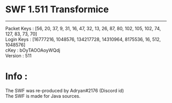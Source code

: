 <h1>SWF 1.511 Transformice</h1>
<hr>

Packet Keys : [56, 20, 37, 9, 31, 16, 47, 32, 13, 26, 87, 80, 102, 105, 102, 74, 127, 83, 73, 70]<br>
Login Keys : [16777216, 1048576, 134217728, 14310964, 8175536, 16, 512, 1048576]<br>
cKey : bOyTAOOAoyWQdj<br>
Version : 511<br>

<h1>Info : </h1>
The SWF was re-produced by Adryan#2176 (Discord id)<br>
The SWF is made for Java sources.
